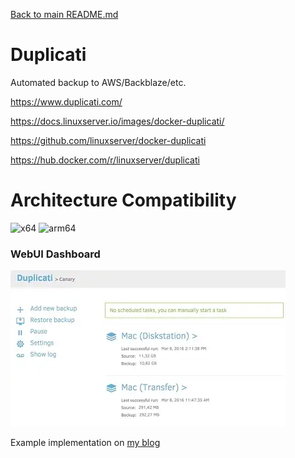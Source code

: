 [Back to main README.md](../../README.md)

# Duplicati

Automated backup to AWS/Backblaze/etc.

<https://www.duplicati.com/>

<https://docs.linuxserver.io/images/docker-duplicati/>

<https://github.com/linuxserver/docker-duplicati>

<https://hub.docker.com/r/linuxserver/duplicati>

# Architecture Compatibility

![x64](https://img.shields.io/docker/v/linuxserver/duplicati/latest?arch=amd64&label=x64) ![arm64](https://img.shields.io/docker/v/linuxserver/duplicati/latest?arch=arm64&label=arm64)

### WebUI Dashboard

![Web UI](../../resources/screenshots/duplicati.webp)

Example implementation on [my blog](https://ivylikethevine.com/projects/homelab-backups/#rule-3-offsite-backups)
